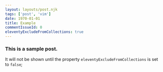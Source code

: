```yaml
---
layout: layouts/post.njk
tags: ['post', 'vim']
date: 1970-01-01
title: Example
commentIssueId: 0
eleventyExcludeFromCollections: true
---
```


### This is a sample post.

It will not be shown until the property `eleventyExcludeFromCollections` is set to `false`;
